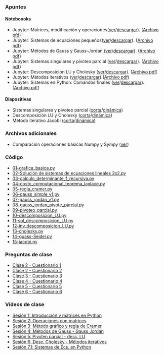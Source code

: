 ### Apuntes
#### Noteboooks
- Jupyter: Matrices, modificación y operaciones([ver](https://nbviewer.jupyter.org/github/jnramirezg/metodos_numericos_ingenieria_civil/blob/main/diapositivas/1_1-matrices_operaciones.ipynb)/[descargar](https://drive.google.com/open?id=1iVhj18i_A4gfeTm_AvHAtrfNfdYMypxx&authuser=jnramirezg%40unal.edu.co&usp=drive_fs)). ([Archivo pfd](/diapositivas/1_1-matrices_operaciones.pdf))
- Jupyter: Sistemas de ecuaciones pequeños([ver](https://nbviewer.org/github/jnramirezg/metodos_numericos_ingenieria_civil/blob/main/diapositivas/1_2-sistema_ecuaciones_peque%C3%B1os.ipynb)/[descargar](https://drive.google.com/file/d/1ge8J9MEvkZdCJjGBns6R9DR6d-bNwist/view?usp=sharing)). ([Archivo pdf](/diapositivas/1_2-sistema_ecuaciones_pequeños.pdf))
- Jupyter: Métodos de Gauss y Gauss-Jordan ([ver](https://nbviewer.org/github/jnramirezg/metodos_numericos_ingenieria_civil/blob/main/diapositivas/1_3-0-metodos_gauss_gauss_jordan.ipynb)/[descargar](https://drive.google.com/file/d/15RzVE24FUxUAYVovnaGNj4p-SLu_Z7sF/view?usp=sharing)). ([Archivo pdf](/diapositivas/1_3-0-metodos_gauss_gauss_jordan.pdf))
- Jupyter: Sistemas singulares y pivoteo parcial ([ver](https://nbviewer.org/github/jnramirezg/metodos_numericos_ingenieria_civil/blob/main/diapositivas/1_3-1-gauss_gauss_jordan-pivoteo.ipynb)/[descargar](https://drive.google.com/file/d/17MgFII5jVxyzPNI3PCtZsg9VOuKKmy3Z/view?usp=sharing)). ([Archivo pdf](/diapositivas/1_3-1-gauss_gauss_jordan-pivoteo.pdf))
- Jupyter: Descomposición LU y Cholesky ([ver](https://nbviewer.org/github/jnramirezg/metodos_numericos_ingenieria_civil/blob/main/diapositivas/1_4-descomposicion_LU_cholesky.ipynb)/[descargar](https://drive.google.com/file/d/17KwYYa2bVEOoH1IbqgW66cf3880uv4C5/view?usp=sharing)). ([Archivo pdf](/diapositivas/1_4-descomposicion_LU_cholesky.pdf))
- Jupyter: Métodos iterativos ([ver](https://nbviewer.org/github/jnramirezg/metodos_numericos_ingenieria_civil/blob/main/diapositivas/1_5-metodos_iterativos.ipynb)/[descargar](https://drive.google.com/file/d/195NZPIviFHKROPBeVJPN2Rhy_rKcrfM7/view?usp=sharing)).([Archivo pdf](/diapositivas/1_5-metodos_iterativos.pdf))
- Jupyter: Sistemas en Python: Comandos finales ([ver](https://nbviewer.org/github/jnramirezg/metodos_numericos_ingenieria_civil/blob/main/diapositivas/1_6-sistemas_en_python.ipynb)/[descargar](https://drive.google.com/file/d/1Bfg3Zf3pHHtULGvlNC309BbMoZ4uD1AD/view?usp=sharing)).([Archivo pdf](/diapositivas/1_6-sistemas_en_python.pdf))

#### Diapositivas
- Sistemas singulares y pivoteo parcial ([corta](/diapositivas/presentaciones/S/S1_3-1-gauss_gauss_jordan-pivoteo.pdf)/[dinámica](/diapositivas/presentaciones/1_3-1-gauss_gauss_jordan-pivoteo.pdf))
- Descomposición LU y Cholesky ([corta](/diapositivas/presentaciones/S/S1_4-Des_LU_Des_Cholesky.pdf)/[dinámica](/diapositivas/presentaciones/1_4-Des_LU_Des_Cholesky.pdf))
- Método iterativo Jacobi ([corta](/diapositivas/presentaciones/S/S1_4-Des_LU_Des_Cholesky.pdf)/[dinámica](/diapositivas/presentaciones/1_5-metodos_iterativos.pdf))

### Archivos adicionales
- Comparación operaciones básicas Numpy y Sympy ([ver](/diapositivas/1_1_1_comparacion_numpy_sympy.pdf))

### Código
- [01-grafica_basica.py](/codigo/01-grafica_basica.py)
- [02-Solución de sistemas de ecuaciones lineales 2x2.py](/codigo/02-solucion_sistemas_de_ecuaciones_lineales_2x2.py)
- [03-calculo_determinante_f_recursiva.py](/codigo/03-calculo_determinante_f_recursiva.py)
- [04-costo_computacional_teorema_laplace.py](/codigo/04-costo_computacional_teorema_laplace.py)
- [05-regla_cramer.py](/codigo/05-regla_cramer.py)
- [06-gauss_simple_v1.py](/codigo/06-gauss_simple_v1.py)
- [07-gauss_jordan_v1.py](/codigo/07-gauss_jordan_v1.py)
- [08-gauss_jordan_pivote_parcial.py](/codigo/08-gauss_jordan_pivote_parcial.py)
- [09-pivoteo_parcial.py](/codigo/09-pivoteo_parcial.py)
- [10-descomposicion_LU.py](/codigo/10-descomposicion_LU.py)
- [11-sol_descomposicion_LU.py](/codigo/11-sol_descomposicion_LU.py)
- [12-inv_descomposicion_LU.py](/codigo/12-inv_descomposicion_LU.py)
- [13-cholesky.py](/codigo/13-cholesky.py)
- [14-guass-Seidel.py](/codigo/14-guass-Seidel.py)
- [15-jacobi.py](/codigo/15-jacobi.py)
### Preguntas de clase
- [Clase 2 - Cuestionario 1](/docs/preguntas_clase_2021/2-METNUM20211006-1.pdf)
- [Clase 2 - Cuestionario 2](/docs/preguntas_clase_2021/3-METNUM20211006-2.pdf)
- [Clase 3 - Cuestionario 3](/docs/preguntas_clase_2021/4-METNUM20211011-3.pdf)
- [Clase 4 - Cuestionario 4](/docs/preguntas_clase_2021/5-METNUM20211013-4.pdf)
- [Clase 5 - Cuestionario 5](/docs/preguntas_clase_2021/5-METNUM20211025-5.pdf)
- [Clase 6 - Cuestionario 6](/docs/preguntas_clase_2021/6-METNUM20211027-6.pdf)

### Vídeos de clase
- [Sesión 1: Introducción y matrices en Python](https://drive.google.com/file/d/1LPwNGE2ysVUh7exD6VE34jKmXAEzXphq/view?usp=sharing)
- [Sesión 2: Operaciones con matrices](https://drive.google.com/file/d/18D7NkTu-C5LhBFBmCvvlDj3-six4LdbZ/view?usp=sharing)
- [Sesión 3: Método gráfico y regla de Cramer](https://drive.google.com/file/d/1y-gKkCfe35fADp1LG5p6qyQr05wJ_EdH/view?usp=sharing)
- [Sesión 4: Métodos de Gauss - Gauss Jordan ](https://drive.google.com/file/d/1IiVGpFp9fEtYPa0GPzbfgSkFZHRMYOTQ/view?usp=sharing)
- [Sesión 5: Pivoteo parcial - desc. LU ](https://drive.google.com/file/d/18cXW48KnRYRA4KhUeljR2qeSirgGY31L/view?usp=sharing)
- [Sesión 6: Desc. Cholesky - Métodos iterativos](https://drive.google.com/file/d/18tatvkbzM9HneONhS80FFKI2D7h-ip_4/view?usp=sharing)
- [Sesión 7.1: Sistemas de Ecs. en Python](https://drive.google.com/file/d/19Vg4RCCfNpmSlspYo92SUcaboFBsyp-V/view?usp=sharing)
